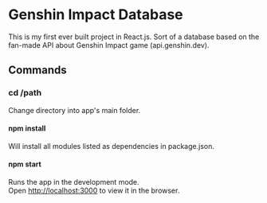# Genshin Impact Database

This is my first ever built project in React.js. Sort of a database based on the fan-made API about Genshin Impact game (api.genshin.dev).

## Commands

### cd /path

Change directory into app's main folder.

#### npm install

Will install all modules listed as dependencies in package.json.

#### npm start

Runs the app in the development mode.\
Open [http://localhost:3000](http://localhost:3000) to view it in the browser.
